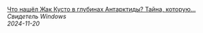 <!--2024-11-20 18:52:51-->
<div class="yb">
  <a class="nodecor" href="/posts.html?tajny/chto_nashel_jak_kusto_v_glubinah_antarktidy_tajna_kotoruju_on_ne_mog_raskryt">
    <img class="preview" data-videoid="5xqiOjaGY1I" src="https://i2.ytimg.com/vi/5xqiOjaGY1I/hqdefault.jpg" align="middle" alt="">
  </a>
  <div class="inlbl text">
    <a class="nodecor" href="/posts.html?tajny/chto_nashel_jak_kusto_v_glubinah_antarktidy_tajna_kotoruju_on_ne_mog_raskryt">Что нашёл Жак Кусто в глубинах Антарктиды? Тайна, которую...</a><br>
    <i class="smaller2">Свидетель Windows</i><br>
    <i class="smaller3">2024-11-20</i>
  </div>
</div>
